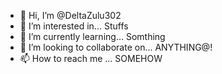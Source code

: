 - 👋 Hi, I’m @DeltaZulu302
- 👀 I’m interested in... Stuffs
- 🌱 I’m currently learning... Somthing
- 💞️ I’m looking to collaborate on... ANYTHING@!
- 📫 How to reach me ... SOMEHOW

<!---
DeltaZulu302/DeltaZulu302 is a ✨ special ✨ repository because its `README.md` (this file) appears on your GitHub profile.
You can click the Preview link to take a look at your changes.
--->
